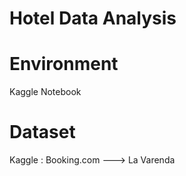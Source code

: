 # Hotel Data Analysis

# Environment
  Kaggle Notebook
# Dataset
  Kaggle : Booking.com ---> La Varenda

